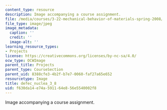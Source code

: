 ```yaml
---
content_type: resource
description: Image accompanying a course assignment.
file: /media/courses/3-22-mechanical-behavior-of-materials-spring-2008/f630da14e74a591164e856e5540002f8_defec_nuclea_3_8.jpg
file_type: image/jpeg
image_metadata:
  caption: ''
  credit: ''
  image-alt: ''
learning_resource_types:
- Projects
license: https://creativecommons.org/licenses/by-nc-sa/4.0/
ocw_type: OCWImage
parent_title: Projects
parent_type: CourseSection
parent_uid: 8388cfe3-4b2f-b7e7-0060-faf27a65e652
resourcetype: Image
title: defec_nuclea_3_8
uid: f630da14-e74a-5911-64e8-56e5540002f8
---
```

Image accompanying a course assignment.